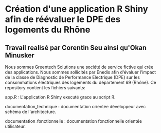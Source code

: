 # Création d'une application R Shiny afin de réévaluer le DPE des logements du Rhône

## Travail realisé par Corentin Seu ainsi qu'Okan Minusker

Nous sommes Greentech Solutions une société de service fictive qui crée des applications. Nous sommes sollicités par Enedis afin d'évaluer l'impact de la classe de Diagnostic de Performance Electrique (DPE) sur les consommations éléctriques des logements du département 69 (Rhône).
Ce repository contient les fichiers suivants:

app.R : L'application R Shiny executé grace au script R.

documentation_technique : documentation orientée développeur avec schéma de l'architecture.

documentation_fonctionnelle : documentation fonctionnelle orientée utilisateur.
